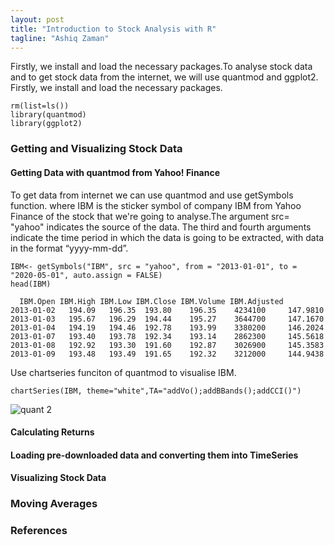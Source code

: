 ```yaml
---
layout: post
title: "Introduction to Stock Analysis with R"
tagline: "Ashiq Zaman"
---
```


Firstly, we install and load the necessary packages.To analyse stock data and to get stock data from the internet, we will use quantmod and ggplot2. Firstly, we install and load the necessary packages.

```{r}
rm(list=ls())
library(quantmod)
library(ggplot2)
```

### Getting and Visualizing Stock Data
#### Getting Data with quantmod from Yahoo! Finance

To get data from internet we can use quantmod and use getSymbols function. where IBM is the sticker symbol of company IBM from Yahoo Finance of the stock that we're going to analyse.The argument src= "yahoo" indicates the source of the data. The third and fourth arguments indicate the time period in which the data is going to be extracted, with data in the format “yyyy-mm-dd”.

```{r}
IBM<- getSymbols("IBM", src = "yahoo", from = "2013-01-01", to = "2020-05-01", auto.assign = FALSE)
head(IBM)

  IBM.Open IBM.High IBM.Low IBM.Close IBM.Volume IBM.Adjusted
2013-01-02   194.09   196.35  193.80    196.35    4234100     147.9810
2013-01-03   195.67   196.29  194.44    195.27    3644700     147.1670
2013-01-04   194.19   194.46  192.78    193.99    3380200     146.2024
2013-01-07   193.40   193.78  192.34    193.14    2862300     145.5618
2013-01-08   192.92   193.30  191.60    192.87    3026900     145.3583
2013-01-09   193.48   193.49  191.65    192.32    3212000     144.9438
```

Use chartseries funciton of quantmod to visualise IBM. 

```{r}
chartSeries(IBM, theme="white",TA="addVo();addBBands();addCCI()")
```

![quant 2](https://user-images.githubusercontent.com/47462688/81946384-352fb080-95f7-11ea-82f1-eb73f4d87387.JPG)

#### Calculating Returns

#### Loading pre-downloaded data and converting them into TimeSeries

#### Visualizing Stock Data

### Moving Averages




### References
